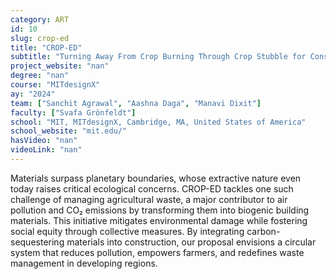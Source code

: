 ```yaml
---
category: ART
id: 10
slug: crop-ed
title: "CROP-ED"
subtitle: "Turning Away From Crop Burning Through Crop Stubble for Construction."
project_website: "nan"
degree: "nan"
course: "MITdesignX"
ay: "2024"
team: ["Sanchit Agrawal", "Aashna Daga", "Manavi Dixit"]
faculty: ["Svafa Grönfeldt"]
school: "MIT, MITdesignX, Cambridge, MA, United States of America"
school_website: "mit.edu/"
hasVideo: "nan"
videoLink: "nan"
---
```


Materials surpass planetary boundaries, whose extractive nature even today raises critical ecological concerns. CROP-ED tackles one such challenge of managing agricultural waste, a major contributor to air pollution and CO₂ emissions by transforming them into biogenic building materials. This initiative mitigates environmental damage while fostering social equity through collective measures. By integrating carbon-sequestering materials into construction, our proposal envisions a circular system that reduces pollution, empowers farmers, and redefines waste management in developing regions.
